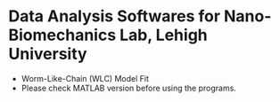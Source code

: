 # Data Analysis Softwares for Nano-Biomechanics Lab, Lehigh University
- Worm-Like-Chain (WLC) Model Fit
- Please check MATLAB version before using the programs.
